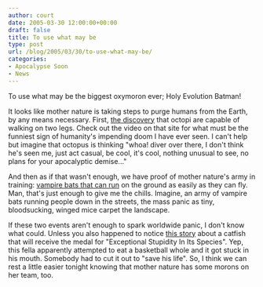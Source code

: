 ```yaml
---
author: court
date: 2005-03-30 12:00:00+00:00
draft: false
title: To use what may be
type: post
url: /blog/2005/03/30/to-use-what-may-be/
categories:
- Apocalypse Soon
- News
---
```


To use what may be the biggest oxymoron ever; Holy Evolution Batman!




It looks like mother nature is taking steps to purge humans from the Earth, by any means necessary.  First, [the discovery](http://www.nature.com/news/2005/050321/full/050321-14.html) that octopi are capable of walking on two legs.  Check out the video on that site for what must be the funniest sign of humanity's impending doom I have ever seen.  I can't help but imagine that octopus is thinking "whoa! diver over there, I don't think he's seen me, just act casual, be cool, it's cool, nothing unusual to see, no plans for your apocalyptic demise..."




And then as if that wasn't enough, we have proof of mother nature's army in training: [vampire bats that can run](http://www.sciencenews.org/articles/20050319/fob2.asp) on the ground as easily as they can fly.  Man, that's just enough to give me the chills.  Imagine, an army of vampire bats running people down in the streets, the mass panic as tiny, bloodsucking, winged mice carpet the landscape.  




If these two events aren't enough to spark worldwide panic, I don't know what could.  Unless you also happened to notice [this story](http://www.techimo.com/forum/t137704.html) about a catfish that will receive the  medal for "Exceptional Stupidity In Its Species".  Yep, this fella apparently attempted to eat a basketball whole and it got stuck in his mouth.  Somebody had to cut it out to "save his life".  So, I think we can rest a little easier tonight knowing that mother nature has some morons on her team, too.




